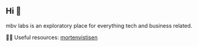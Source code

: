 ## Hi 👋

mbv labs is an exploratory place for everything tech and business related. 

👩‍💻 Useful resources:
[mortenvistisen](https://mortenvistisen.com)
